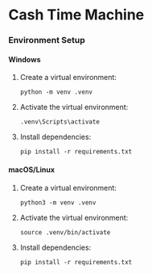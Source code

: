 # Cash Time Machine

### Environment Setup

#### Windows

1. Create a virtual environment:
   ```
   python -m venv .venv
   ```
2. Activate the virtual environment:
   ```
   .venv\Scripts\activate
   ```
3. Install dependencies:
   ```
   pip install -r requirements.txt
   ```

#### macOS/Linux

1. Create a virtual environment:
   ```
   python3 -m venv .venv
   ```
2. Activate the virtual environment:
   ```
   source .venv/bin/activate
   ```
3. Install dependencies:
   ```
   pip install -r requirements.txt
   ```